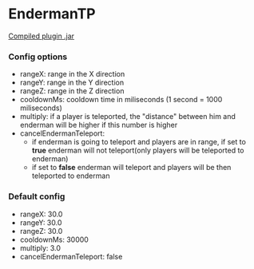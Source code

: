 # EndermanTP
[Compiled plugin .jar](https://github.com/Mareckoo01/EndermanTP/raw/master/compiled/EndermanTP.jar)
### Config options
- rangeX: range in the X direction
- rangeY: range in the Y direction
- rangeZ: range in the Z direction
- cooldownMs: cooldown time in miliseconds (1 second = 1000 miliseconds)
- multiply: if a player is teleported, the "distance" between him and enderman will be higher if this number is higher
- cancelEndermanTeleport:
  - if enderman is going to teleport and players are in range, if set to **true** enderman will not teleport(only players will be teleported to enderman)
  - if set to **false** enderman will teleport and players will be then teleported to enderman
  
### Default config
- rangeX: 30.0
- rangeY: 30.0
- rangeZ: 30.0
- cooldownMs: 30000
- multiply: 3.0
- cancelEndermanTeleport: false
